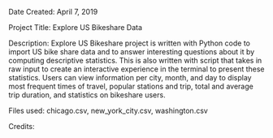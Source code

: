 Date Created: April 7, 2019

Project Title: Explore US Bikeshare Data

Description: Explore US Bikeshare project is written with Python code to import US bike share data and to answer interesting questions about it by computing descriptive statistics. This is also written with script that takes in raw input to create an interactive experience in the terminal to present these statistics.
Users can view information per city, month, and day to display most frequent times of travel, popular stations and trip, total and average trip duration, and statistics on bikeshare users.

Files used: chicago.csv, new_york_city.csv, washington.csv

Credits:
